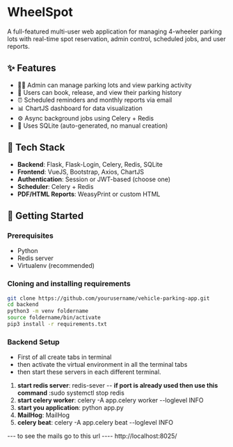 # WheelSpot

A full-featured multi-user web application for managing 4-wheeler parking lots with real-time spot reservation, admin control, scheduled jobs, and user reports.

## ✨ Features

- 👨‍💼 Admin can manage parking lots and view parking activity
- 🙋 Users can book, release, and view their parking history
- ⏰ Scheduled reminders and monthly reports via email
- 📊 ChartJS dashboard for data visualization
- ⚙️ Async background jobs using Celery + Redis
- 💾 Uses SQLite (auto-generated, no manual creation)

## 🧰 Tech Stack

- **Backend**: Flask, Flask-Login, Celery, Redis, SQLite
- **Frontend**: VueJS, Bootstrap, Axios, ChartJS
- **Authentication**: Session or JWT-based (choose one)
- **Scheduler**: Celery + Redis
- **PDF/HTML Reports**: WeasyPrint or custom HTML

## 🚀 Getting Started

### Prerequisites

- Python
- Redis server
- Virtualenv (recommended)

### Cloning and installing requirements

```bash
git clone https://github.com/yourusername/vehicle-parking-app.git
cd backend
python3 -m venv foldername
source foldername/bin/activate
pip3 install -r requirements.txt
```

### Backend Setup

- First of all create tabs in terminal
- then activate the virtual environment in all the terminal tabs
- then start these servers in each different terminal.

1. **start redis server**: redis-sever
-- **if port is already used then use this command** :sudo systemctl stop redis
2. **start celery worker**: celery -A app.celery worker --loglevel INFO
3. **start you application**: python app.py
4. **MailHog**: MailHog
5. **celery beat**: celery -A app.celery beat --loglevel INFO

--- to see the mails go to this url
---- http://localhost:8025/